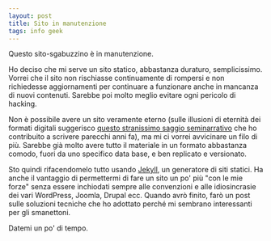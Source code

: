 ```yaml
---
layout: post
title: Sito in manutenzione
tags: info geek
---
```

Questo sito-sgabuzzino è in manutenzione.

Ho deciso che mi serve un sito statico, abbastanza duraturo, semplicissimo. Vorrei che il sito non rischiasse continuamente di rompersi e non richiedesse aggiornamenti per continuare a funzionare anche in mancanza di nuovi contenuti. Sarebbe poi molto meglio evitare ogni pericolo di hacking.

Non è possibile avere un sito veramente eterno (sulle illusioni di eternità dei formati digitali suggerisco [questo stranissimo saggio seminarrativo](https://www.wumingfoundation.com/giap/2012/09/futuro-anteriore/) che ho contribuito a scrivere parecchi anni fa), ma mi ci vorrei avvicinare un filo di più. Sarebbe già molto avere tutto il materiale in un formato abbastanza comodo, fuori da uno specifico data base, e ben replicato e versionato.

Sto quindi rifacendomelo tutto usando [Jekyll](https://jekyllrb.com/), un generatore di siti statici. Ha anche il vantaggio di permettermi di fare un sito un po' più "con le mie forze" senza essere inchiodati sempre alle convenzioni e alle idiosincrasie dei vari WordPress, Joomla, Drupal ecc. Quando avrò finito, farò un post sulle soluzioni tecniche che ho adottato perché mi sembrano interessanti per gli smanettoni.

Datemi un po' di tempo.
